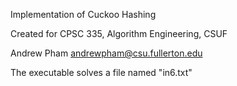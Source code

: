 Implementation of Cuckoo Hashing 

Created for CPSC 335, Algorithm Engineering, CSUF

Andrew Pham andrewpham@csu.fullerton.edu

The executable solves a file named "in6.txt"
